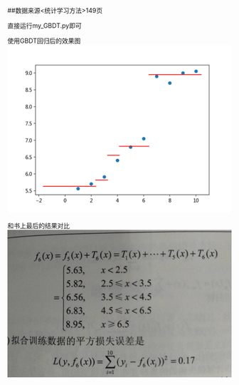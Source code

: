 ##数据来源<统计学习方法>149页

直接运行my_GBDT.py即可

使用GBDT回归后的效果图
![haha](../GBDT_数据集/统计学习方法.png)

和书上最后的结果对比
![haha](../GBDT_数据集/书上答案.jpeg)
